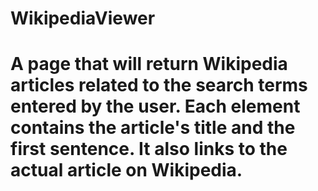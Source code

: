 # WikipediaViewer

# A page that will return Wikipedia articles related to the search terms entered by the user. Each element contains the article's title and the first sentence. It also links to the actual article on Wikipedia.
